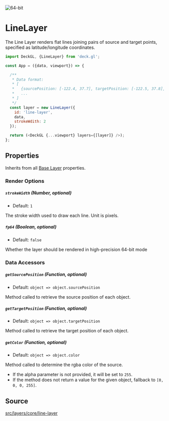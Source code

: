 <!-- INJECT:"LineLayerDemo" -->

<p class="badges">
  <img src="https://img.shields.io/badge/64--bit-support-blue.svg?style=flat-square" alt="64-bit" />
</p>

# LineLayer

The Line Layer renders flat lines joining pairs of source and target points,
specified as latitude/longitude coordinates.

```js
import DeckGL, {LineLayer} from 'deck.gl';

const App = ({data, viewport}) => {

  /**
   * Data format:
   * [
   *   {sourcePosition: [-122.4, 37.7], targetPosition: [-122.5, 37.8], color: [255, 0, 0]},
   *   ...
   * ]
   */
  const layer = new LineLayer({
    id: 'line-layer',
    data,
    strokeWdith: 2
  });

  return (<DeckGL {...viewport} layers={[layer]} />);
};
```

## Properties

Inherits from all [Base Layer](/docs/api-reference/layer.md) properties.

### Render Options

##### `strokeWidth` (Number, optional)

- Default: `1`

The stroke width used to draw each line. Unit is pixels.

##### `fp64` (Boolean, optional)

- Default: `false`

Whether the layer should be rendered in high-precision 64-bit mode

### Data Accessors

##### `getSourcePosition` (Function, optional)

- Default: `object => object.sourcePosition`

Method called to retrieve the source position of each object.

##### `getTargetPosition` (Function, optional)

- Default: `object => object.targetPosition`

Method called to retrieve the target position of each object.

##### `getColor` (Function, optional)

- Default: `object => object.color`

Method called to determine the rgba color of the source.
* If the alpha parameter is not provided, it will be set to `255`.
* If the method does not return a value for the given object, fallback to
`[0, 0, 0, 255]`.

## Source

[src/layers/core/line-layer](https://github.com/uber/deck.gl/tree/5.0-release/src/layers/core/line-layer)

